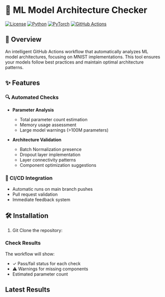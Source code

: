 # 🤖 ML Model Architecture Checker

[![License](https://img.shields.io/badge/license-MIT-blue.svg)](LICENSE)
[![Python](https://img.shields.io/badge/python-3.8%2B-blue)](https://www.python.org/downloads/)
[![PyTorch](https://img.shields.io/badge/PyTorch-2.0%2B-red)](https://pytorch.org/)
[![GitHub Actions](https://img.shields.io/badge/CI-GitHub_Actions-green)](https://github.com/features/actions)

## 🎯 Overview

An intelligent GitHub Actions workflow that automatically analyzes ML model architectures, focusing on MNIST implementations. This tool ensures your models follow best practices and maintain optimal architecture patterns.

## ✨ Features

### 🔍 Automated Checks
- **Parameter Analysis**
  - Total parameter count estimation
  - Memory usage assessment
  - Large model warnings (>100M parameters)

- **Architecture Validation**
  - Batch Normalization presence
  - Dropout layer implementation
  - Layer connectivity patterns
  - Component optimization suggestions

### 🚀 CI/CD Integration
- Automatic runs on main branch pushes
- Pull request validation
- Immediate feedback system

## 🛠️ Installation

1. Git Clone the repository:
### Check Results

The workflow will show:
- ✓ Pass/fail status for each check
- ⚠️ Warnings for missing components
- Estimated parameter count


## Latest Results
